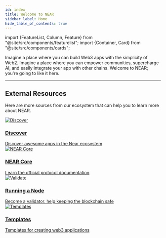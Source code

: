 ```yaml
---
id: index
title: Welcome to NEAR
sidebar_label: Home
hide_table_of_contents: true
---
```


import {FeatureList, Column, Feature} from "@site/src/components/featurelist";
import {Container, Card} from "@site/src/components/cards";

Imagine a place where you can build Web3 apps with the simplicity of Web2. Imagine a place where you can empower communities, supercharge AI, and easily integrate your app with other chains. Welcome to NEAR; you're going to like it here.

<Container>
    <Card img={require("@site/static/docs/assets/welcome-pages/1.near-protocol.png").default}
          title="NEAR Protocol"
          text="Learn what NEAR is and how it works"
          links={{
            "What is NEAR?": "/protocol/basics",
            "Named Accounts": "/protocol/account-id",
            "Access Keys": "/protocol/access-keys",
            "Transactions": "/protocol/transactions"
          }}
    />
    <Card img={require("@site/static/docs/assets/welcome-pages/2.chain-abstraction.png").default}
          title="Chain Abstraction"
          text="Forget about the chain, focus on usability"
          links={{
            "What is Chain Abstraction?": "/chain-abstraction/what-is",
            "Chain Signatures ✨": "/chain-abstraction/chain-signatures",
            "Meta-transactions": "/chain-abstraction/meta-transactions",
            "NEAR Intents": "/chain-abstraction/intents/overview",
          }}
    />
    <Card img={require("@site/static/docs/assets/welcome-pages/3.web3-apps.png").default}
          title="Web3 Applications"
          text="Supercharge your App using NEAR"
          links={{
            "What are Web3 Applications?": "/web3-apps/what-is",
            "Quickstart ✨": "/web3-apps/quickstart",
            "Create an AI Assistant 🤖✨": "/web3-apps/ai/ai-assistant",
            "Use a Contract in Your Frontend": "/web3-apps/integrate-contracts",
          }}
    />
    <Card img={require("@site/static/docs/assets/welcome-pages/4.smart-contracts.png").default}
          title="Smart Contracts"
          text="NEAR accounts can host small programs"
          links={{
            "What is a Contract?": "/smart-contracts/what-is",
            "Quickstart ✨": "/smart-contracts/quickstart",
            "Contract's Anatomy": "/smart-contracts/anatomy/",
            "Sandbox Testing": "/smart-contracts/testing/integration-test"
          }}
    />
    <Card img={require("@site/static/docs/assets/welcome-pages/5.primitives.png").default}
          title="Primitives"
          text="FTs, NFTs, and everything your app needs"
          links={{
            "What are Primitives?": "/primitives/what-is",
            "Fungible Tokens (FT)": "/primitives/ft",
            "Non-Fungible Tokens (NFT)": "/primitives/nft",
            "Autonomous Organizations": "/primitives/dao",
            "Decentralized Exchanges": "/primitives/dex",
            "Linkdrops": "/primitives/linkdrop",
          }}
    />
    <Card img={require("@site/static/docs/assets/welcome-pages/6.data-infrastructure.png").default}
          title="Data Infrastructure"
          text="Easily extract and analyze on-chain data"
          links={{
            "What is Data Infrastructure?": "/data-infrastructure/what-is",
            "BigQuery": "/data-infrastructure/big-query",
            "Data APIs": "/data-infrastructure/data-apis",
            "Lake Framework": "/data-infrastructure/lake-framework/near-lake-framework",
          }}
    />
</Container>

---

## External Resources

Here are more sources from our ecosystem that can help you to learn more about NEAR.

<div className="row cards">
  <div className="col col--6">
    <a href="https://dev.near.org/applications" target="_blank" rel="noopener noreferrer">
      <div className="card">
        <div className="card__image">
          <img src={require("@site/static/docs/assets/welcome-pages/7.discover.png").default} alt="Discover" />
        </div>
        <div className="card__body">
          <h3>
          Discover
          </h3>
          Discover awesome apps in the Near ecosystem
        </div>
      </div>
    </a>
  </div>
  <div className="col col--6">
    <a href="https://near.github.io/nearcore/" target="_blank" rel="noopener noreferrer">
      <div className="card">
        <div className="card__image">
          <img src={require("@site/static/docs/assets/welcome-pages/8.near-core.png").default} alt="NEAR Core" />
        </div>
        <div className="card__body">
          <h3>
          NEAR Core
          </h3>
          Learn the official protocol documentation
        </div>
      </div>
    </a>
  </div>
  <div className="col col--6">
    <a href="https://near-nodes.io" target="_blank" rel="noopener noreferrer">
      <div className="card">
        <div className="card__image">
          <img src={require("@site/static/docs/assets/welcome-pages/9.near-nodes.png").default} alt="Validate" />
        </div>
        <div className="card__body">
          <h3>
          Running a Node
          </h3>
          Become a validator, help keeping the blockchain safe
        </div>
      </div>
    </a>
  </div>
  <div className="col col--6">
    <a href="https://templates.mintbase.xyz/" target="_blank" rel="noopener noreferrer">
      <div className="card">
        <div className="card__image">
          <img src={require("@site/static/docs/assets/welcome-pages/10.templates.png").default} alt="Templates" />
        </div>
        <div className="card__body">
          <h3>
          Templates
          </h3>
          Templates for creating web3 applications
        </div>
      </div>
    </a>
  </div>
</div>
